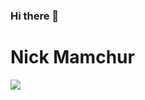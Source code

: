 ### Hi there 👋
<h1> Nick Mamchur </h1>
<img align="center" src="https://github-readme-stats.vercel.app/api/?username=<USERNAME>&theme=<THEME_NAME>" />
